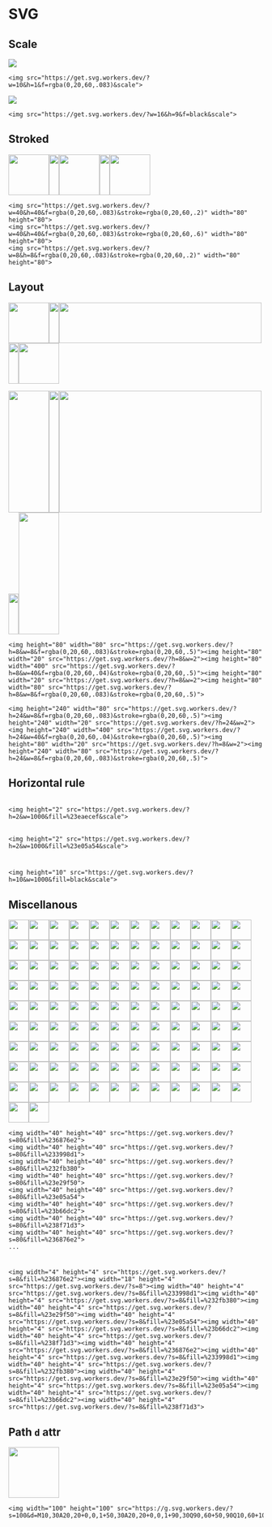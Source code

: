 # SVG

## Scale

<img src="https://get.svg.workers.dev/?w=10&h=1&f=rgba(0,20,60,.083)&scale">

```
<img src="https://get.svg.workers.dev/?w=10&h=1&f=rgba(0,20,60,.083)&scale">
```

<img src="https://get.svg.workers.dev/?w=16&h=9&f=black&scale">

```
<img src="https://get.svg.workers.dev/?w=16&h=9&f=black&scale">
```


## Stroked

<img width="80" height="80" src="https://get.svg.workers.dev/?w=40&h=40&f=rgba(0,20,60,.083)&stroke=rgba(0,20,60,.2)"><img width="20" height="80" src="https://get.svg.workers.dev/?h=8&w=2"><img width="80" height="80" src="https://get.svg.workers.dev/?w=40&h=40&f=rgba(0,20,60,.083)&stroke=rgba(0,20,60,.6)"><img width="20" height="80" src="https://get.svg.workers.dev/?h=8&w=2"><img width="80" height="80" src="https://get.svg.workers.dev/?w=8&h=8&f=rgba(0,20,60,.083)&stroke=rgba(0,20,60,.2)">

```
<img src="https://get.svg.workers.dev/?w=40&h=40&f=rgba(0,20,60,.083)&stroke=rgba(0,20,60,.2)" width="80" height="80">
<img src="https://get.svg.workers.dev/?w=40&h=40&f=rgba(0,20,60,.083)&stroke=rgba(0,20,60,.6)" width="80" height="80">
<img src="https://get.svg.workers.dev/?w=8&h=8&f=rgba(0,20,60,.083)&stroke=rgba(0,20,60,.2)" width="80" height="80">
```


## Layout

<img height="80" width="80" src="https://get.svg.workers.dev/?h=8&w=8&f=rgba(0,20,60,.083)&stroke=rgba(0,20,60,.5)"><img height="80" width="20" src="https://get.svg.workers.dev/?h=8&w=2"><img height="80" width="400" src="https://get.svg.workers.dev/?h=8&w=40&f=rgba(0,20,60,.04)&stroke=rgba(0,20,60,.5)"><img height="80" width="20" src="https://get.svg.workers.dev/?h=8&w=2"><img height="80" width="80" src="https://get.svg.workers.dev/?h=8&w=8&f=rgba(0,20,60,.083)&stroke=rgba(0,20,60,.5)">

<img height="240" width="80" src="https://get.svg.workers.dev/?h=24&w=8&f=rgba(0,20,60,.083)&stroke=rgba(0,20,60,.5)"><img height="240" width="20" src="https://get.svg.workers.dev/?h=24&w=2"><img height="240" width="400" src="https://get.svg.workers.dev/?h=24&w=40&f=rgba(0,20,60,.04)&stroke=rgba(0,20,60,.5)"><img height="80" width="20" src="https://get.svg.workers.dev/?h=8&w=2"><img height="240" width="80" src="https://get.svg.workers.dev/?h=24&w=8&f=rgba(0,20,60,.083)&stroke=rgba(0,20,60,.5)">

```
<img height="80" width="80" src="https://get.svg.workers.dev/?h=8&w=8&f=rgba(0,20,60,.083)&stroke=rgba(0,20,60,.5)"><img height="80" width="20" src="https://get.svg.workers.dev/?h=8&w=2"><img height="80" width="400" src="https://get.svg.workers.dev/?h=8&w=40&f=rgba(0,20,60,.04)&stroke=rgba(0,20,60,.5)"><img height="80" width="20" src="https://get.svg.workers.dev/?h=8&w=2"><img height="80" width="80" src="https://get.svg.workers.dev/?h=8&w=8&f=rgba(0,20,60,.083)&stroke=rgba(0,20,60,.5)">

<img height="240" width="80" src="https://get.svg.workers.dev/?h=24&w=8&f=rgba(0,20,60,.083)&stroke=rgba(0,20,60,.5)"><img height="240" width="20" src="https://get.svg.workers.dev/?h=24&w=2"><img height="240" width="400" src="https://get.svg.workers.dev/?h=24&w=40&f=rgba(0,20,60,.04)&stroke=rgba(0,20,60,.5)"><img height="80" width="20" src="https://get.svg.workers.dev/?h=8&w=2"><img height="240" width="80" src="https://get.svg.workers.dev/?h=24&w=8&f=rgba(0,20,60,.083)&stroke=rgba(0,20,60,.5)">
```


## Horizontal rule

<img height="2" src="https://get.svg.workers.dev/?h=2&w=1000&fill=%23eaecef&scale">

```
<img height="2" src="https://get.svg.workers.dev/?h=2&w=1000&fill=%23eaecef&scale">
```

<img height="2" src="https://get.svg.workers.dev/?h=2&w=1000&fill=%23e05a54&scale">

```
<img height="2" src="https://get.svg.workers.dev/?h=2&w=1000&fill=%23e05a54&scale">
```

<img height="10" src="https://get.svg.workers.dev/?h=10&w=1000&fill=black&scale">

```
<img height="10" src="https://get.svg.workers.dev/?h=10&w=1000&fill=black&scale">
```


## Miscellanous

<img width="40" height="40" src="https://get.svg.workers.dev/?s=80&fill=%236876e2"><img width="40" height="40" src="https://get.svg.workers.dev/?s=80&fill=%233998d1"><img width="40" height="40" src="https://get.svg.workers.dev/?s=80&fill=%232fb380"><img width="40" height="40" src="https://get.svg.workers.dev/?s=80&fill=%23e29f50"><img width="40" height="40" src="https://get.svg.workers.dev/?s=80&fill=%23e05a54"><img width="40" height="40" src="https://get.svg.workers.dev/?s=80&fill=%23b66dc2"><img width="40" height="40" src="https://get.svg.workers.dev/?s=80&fill=%238f71d3"><img width="40" height="40" src="https://get.svg.workers.dev/?s=80&fill=%236876e2"><img width="40" height="40" src="https://get.svg.workers.dev/?s=80&fill=%233998d1"><img width="40" height="40" src="https://get.svg.workers.dev/?s=80&fill=%232fb380"><img width="40" height="40" src="https://get.svg.workers.dev/?s=80&fill=%23e29f50"><img width="40" height="40" src="https://get.svg.workers.dev/?s=80&fill=%23e05a54"><img width="40" height="40" src="https://get.svg.workers.dev/?s=80&fill=%23b66dc2"><img width="40" height="40" src="https://get.svg.workers.dev/?s=80&fill=%238f71d3"><img width="40" height="40" src="https://get.svg.workers.dev/?s=80&fill=%236876e2"><img width="40" height="40" src="https://get.svg.workers.dev/?s=80&fill=%233998d1"><img width="40" height="40" src="https://get.svg.workers.dev/?s=80&fill=%232fb380"><img width="40" height="40" src="https://get.svg.workers.dev/?s=80&fill=%23e29f50"><img width="40" height="40" src="https://get.svg.workers.dev/?s=80&fill=%23e05a54"><img width="40" height="40" src="https://get.svg.workers.dev/?s=80&fill=%23b66dc2"><img width="40" height="40" src="https://get.svg.workers.dev/?s=80&fill=%238f71d3"><img width="40" height="40" src="https://get.svg.workers.dev/?s=80&fill=%236876e2"><img width="40" height="40" src="https://get.svg.workers.dev/?s=80&fill=%233998d1"><img width="40" height="40" src="https://get.svg.workers.dev/?s=80&fill=%232fb380"><img width="40" height="40" src="https://get.svg.workers.dev/?s=80&fill=%23e29f50"><img width="40" height="40" src="https://get.svg.workers.dev/?s=80&fill=%23e05a54"><img width="40" height="40" src="https://get.svg.workers.dev/?s=80&fill=%23b66dc2"><img width="40" height="40" src="https://get.svg.workers.dev/?s=80&fill=%238f71d3"><img width="40" height="40" src="https://get.svg.workers.dev/?s=80&fill=%236876e2"><img width="40" height="40" src="https://get.svg.workers.dev/?s=80&fill=%233998d1"><img width="40" height="40" src="https://get.svg.workers.dev/?s=80&fill=%232fb380"><img width="40" height="40" src="https://get.svg.workers.dev/?s=80&fill=%23e29f50"><img width="40" height="40" src="https://get.svg.workers.dev/?s=80&fill=%23e05a54"><img width="40" height="40" src="https://get.svg.workers.dev/?s=80&fill=%23b66dc2"><img width="40" height="40" src="https://get.svg.workers.dev/?s=80&fill=%238f71d3"><img width="40" height="40" src="https://get.svg.workers.dev/?s=80&fill=%236876e2"><img width="40" height="40" src="https://get.svg.workers.dev/?s=80&fill=%233998d1"><img width="40" height="40" src="https://get.svg.workers.dev/?s=80&fill=%232fb380"><img width="40" height="40" src="https://get.svg.workers.dev/?s=80&fill=%23e29f50"><img width="40" height="40" src="https://get.svg.workers.dev/?s=80&fill=%23e05a54"><img width="40" height="40" src="https://get.svg.workers.dev/?s=80&fill=%23b66dc2"><img width="40" height="40" src="https://get.svg.workers.dev/?s=80&fill=%238f71d3"><img width="40" height="40" src="https://get.svg.workers.dev/?s=80&fill=%236876e2"><img width="40" height="40" src="https://get.svg.workers.dev/?s=80&fill=%233998d1"><img width="40" height="40" src="https://get.svg.workers.dev/?s=80&fill=%232fb380"><img width="40" height="40" src="https://get.svg.workers.dev/?s=80&fill=%23e29f50"><img width="40" height="40" src="https://get.svg.workers.dev/?s=80&fill=%23e05a54"><img width="40" height="40" src="https://get.svg.workers.dev/?s=80&fill=%23b66dc2"><img width="40" height="40" src="https://get.svg.workers.dev/?s=80&fill=%238f71d3"><img width="40" height="40" src="https://get.svg.workers.dev/?s=80&fill=%236876e2"><img width="40" height="40" src="https://get.svg.workers.dev/?s=80&fill=%233998d1"><img width="40" height="40" src="https://get.svg.workers.dev/?s=80&fill=%232fb380"><img width="40" height="40" src="https://get.svg.workers.dev/?s=80&fill=%23e29f50"><img width="40" height="40" src="https://get.svg.workers.dev/?s=80&fill=%23e05a54"><img width="40" height="40" src="https://get.svg.workers.dev/?s=80&fill=%23b66dc2"><img width="40" height="40" src="https://get.svg.workers.dev/?s=80&fill=%238f71d3"><img width="40" height="40" src="https://get.svg.workers.dev/?s=80&fill=%236876e2"><img width="40" height="40" src="https://get.svg.workers.dev/?s=80&fill=%233998d1"><img width="40" height="40" src="https://get.svg.workers.dev/?s=80&fill=%232fb380"><img width="40" height="40" src="https://get.svg.workers.dev/?s=80&fill=%23e29f50"><img width="40" height="40" src="https://get.svg.workers.dev/?s=80&fill=%23e05a54"><img width="40" height="40" src="https://get.svg.workers.dev/?s=80&fill=%23b66dc2"><img width="40" height="40" src="https://get.svg.workers.dev/?s=80&fill=%238f71d3"><img width="40" height="40" src="https://get.svg.workers.dev/?s=80&fill=%236876e2"><img width="40" height="40" src="https://get.svg.workers.dev/?s=80&fill=%233998d1"><img width="40" height="40" src="https://get.svg.workers.dev/?s=80&fill=%232fb380"><img width="40" height="40" src="https://get.svg.workers.dev/?s=80&fill=%23e29f50"><img width="40" height="40" src="https://get.svg.workers.dev/?s=80&fill=%23e05a54"><img width="40" height="40" src="https://get.svg.workers.dev/?s=80&fill=%23b66dc2"><img width="40" height="40" src="https://get.svg.workers.dev/?s=80&fill=%238f71d3"><img width="40" height="40" src="https://get.svg.workers.dev/?s=80&fill=%236876e2"><img width="40" height="40" src="https://get.svg.workers.dev/?s=80&fill=%233998d1"><img width="40" height="40" src="https://get.svg.workers.dev/?s=80&fill=%232fb380"><img width="40" height="40" src="https://get.svg.workers.dev/?s=80&fill=%23e29f50"><img width="40" height="40" src="https://get.svg.workers.dev/?s=80&fill=%23e05a54"><img width="40" height="40" src="https://get.svg.workers.dev/?s=80&fill=%23b66dc2"><img width="40" height="40" src="https://get.svg.workers.dev/?s=80&fill=%238f71d3"><img width="40" height="40" src="https://get.svg.workers.dev/?s=80&fill=%236876e2"><img width="40" height="40" src="https://get.svg.workers.dev/?s=80&fill=%233998d1"><img width="40" height="40" src="https://get.svg.workers.dev/?s=80&fill=%232fb380"><img width="40" height="40" src="https://get.svg.workers.dev/?s=80&fill=%23e29f50"><img width="40" height="40" src="https://get.svg.workers.dev/?s=80&fill=%23e05a54"><img width="40" height="40" src="https://get.svg.workers.dev/?s=80&fill=%23b66dc2"><img width="40" height="40" src="https://get.svg.workers.dev/?s=80&fill=%238f71d3"><img width="40" height="40" src="https://get.svg.workers.dev/?s=80&fill=%236876e2"><img width="40" height="40" src="https://get.svg.workers.dev/?s=80&fill=%233998d1"><img width="40" height="40" src="https://get.svg.workers.dev/?s=80&fill=%232fb380"><img width="40" height="40" src="https://get.svg.workers.dev/?s=80&fill=%23e29f50"><img width="40" height="40" src="https://get.svg.workers.dev/?s=80&fill=%23e05a54"><img width="40" height="40" src="https://get.svg.workers.dev/?s=80&fill=%23b66dc2"><img width="40" height="40" src="https://get.svg.workers.dev/?s=80&fill=%238f71d3"><img width="40" height="40" src="https://get.svg.workers.dev/?s=80&fill=%236876e2"><img width="40" height="40" src="https://get.svg.workers.dev/?s=80&fill=%233998d1"><img width="40" height="40" src="https://get.svg.workers.dev/?s=80&fill=%232fb380"><img width="40" height="40" src="https://get.svg.workers.dev/?s=80&fill=%23e29f50"><img width="40" height="40" src="https://get.svg.workers.dev/?s=80&fill=%23e05a54"><img width="40" height="40" src="https://get.svg.workers.dev/?s=80&fill=%23b66dc2"><img width="40" height="40" src="https://get.svg.workers.dev/?s=80&fill=%238f71d3"><img width="40" height="40" src="https://get.svg.workers.dev/?s=80&fill=%236876e2"><img width="40" height="40" src="https://get.svg.workers.dev/?s=80&fill=%233998d1"><img width="40" height="40" src="https://get.svg.workers.dev/?s=80&fill=%232fb380"><img width="40" height="40" src="https://get.svg.workers.dev/?s=80&fill=%23e29f50"><img width="40" height="40" src="https://get.svg.workers.dev/?s=80&fill=%23e05a54"><img width="40" height="40" src="https://get.svg.workers.dev/?s=80&fill=%23b66dc2"><img width="40" height="40" src="https://get.svg.workers.dev/?s=80&fill=%238f71d3"><img width="40" height="40" src="https://get.svg.workers.dev/?s=80&fill=%236876e2"><img width="40" height="40" src="https://get.svg.workers.dev/?s=80&fill=%233998d1"><img width="40" height="40" src="https://get.svg.workers.dev/?s=80&fill=%232fb380"><img width="40" height="40" src="https://get.svg.workers.dev/?s=80&fill=%23e29f50"><img width="40" height="40" src="https://get.svg.workers.dev/?s=80&fill=%23e05a54">

```
<img width="40" height="40" src="https://get.svg.workers.dev/?s=80&fill=%236876e2">
<img width="40" height="40" src="https://get.svg.workers.dev/?s=80&fill=%233998d1">
<img width="40" height="40" src="https://get.svg.workers.dev/?s=80&fill=%232fb380">
<img width="40" height="40" src="https://get.svg.workers.dev/?s=80&fill=%23e29f50">
<img width="40" height="40" src="https://get.svg.workers.dev/?s=80&fill=%23e05a54">
<img width="40" height="40" src="https://get.svg.workers.dev/?s=80&fill=%23b66dc2">
<img width="40" height="40" src="https://get.svg.workers.dev/?s=80&fill=%238f71d3">
<img width="40" height="40" src="https://get.svg.workers.dev/?s=80&fill=%236876e2">
...
```

<img width="4" height="4" src="https://get.svg.workers.dev/?s=8&fill=%236876e2"><img width="18" height="4" src="https://get.svg.workers.dev/?s=8"><img width="40" height="4" src="https://get.svg.workers.dev/?s=8&fill=%233998d1"><img width="40" height="4" src="https://get.svg.workers.dev/?s=8&fill=%232fb380"><img width="40" height="4" src="https://get.svg.workers.dev/?s=8&fill=%23e29f50"><img width="40" height="4" src="https://get.svg.workers.dev/?s=8&fill=%23e05a54"><img width="40" height="4" src="https://get.svg.workers.dev/?s=8&fill=%23b66dc2"><img width="40" height="4" src="https://get.svg.workers.dev/?s=8&fill=%238f71d3"><img width="40" height="4" src="https://get.svg.workers.dev/?s=8&fill=%236876e2"><img width="40" height="4" src="https://get.svg.workers.dev/?s=8&fill=%233998d1"><img width="40" height="4" src="https://get.svg.workers.dev/?s=8&fill=%232fb380"><img width="40" height="4" src="https://get.svg.workers.dev/?s=8&fill=%23e29f50"><img width="40" height="4" src="https://get.svg.workers.dev/?s=8&fill=%23e05a54"><img width="40" height="4" src="https://get.svg.workers.dev/?s=8&fill=%23b66dc2"><img width="40" height="4" src="https://get.svg.workers.dev/?s=8&fill=%238f71d3">

```
<img width="4" height="4" src="https://get.svg.workers.dev/?s=8&fill=%236876e2"><img width="18" height="4" src="https://get.svg.workers.dev/?s=8"><img width="40" height="4" src="https://get.svg.workers.dev/?s=8&fill=%233998d1"><img width="40" height="4" src="https://get.svg.workers.dev/?s=8&fill=%232fb380"><img width="40" height="4" src="https://get.svg.workers.dev/?s=8&fill=%23e29f50"><img width="40" height="4" src="https://get.svg.workers.dev/?s=8&fill=%23e05a54"><img width="40" height="4" src="https://get.svg.workers.dev/?s=8&fill=%23b66dc2"><img width="40" height="4" src="https://get.svg.workers.dev/?s=8&fill=%238f71d3"><img width="40" height="4" src="https://get.svg.workers.dev/?s=8&fill=%236876e2"><img width="40" height="4" src="https://get.svg.workers.dev/?s=8&fill=%233998d1"><img width="40" height="4" src="https://get.svg.workers.dev/?s=8&fill=%232fb380"><img width="40" height="4" src="https://get.svg.workers.dev/?s=8&fill=%23e29f50"><img width="40" height="4" src="https://get.svg.workers.dev/?s=8&fill=%23e05a54"><img width="40" height="4" src="https://get.svg.workers.dev/?s=8&fill=%23b66dc2"><img width="40" height="4" src="https://get.svg.workers.dev/?s=8&fill=%238f71d3">
```


## Path `d` attr

<img width="100" height="100" src="https://g.svg.workers.dev/?s=100&d=M10,30A20,20+0,0,1+50,30A20,20+0,0,1+90,30Q90,60+50,90Q10,60+10,30z&f=red"/>

```
<img width="100" height="100" src="https://g.svg.workers.dev/?s=100&d=M10,30A20,20+0,0,1+50,30A20,20+0,0,1+90,30Q90,60+50,90Q10,60+10,30z&f=red"/>
```
